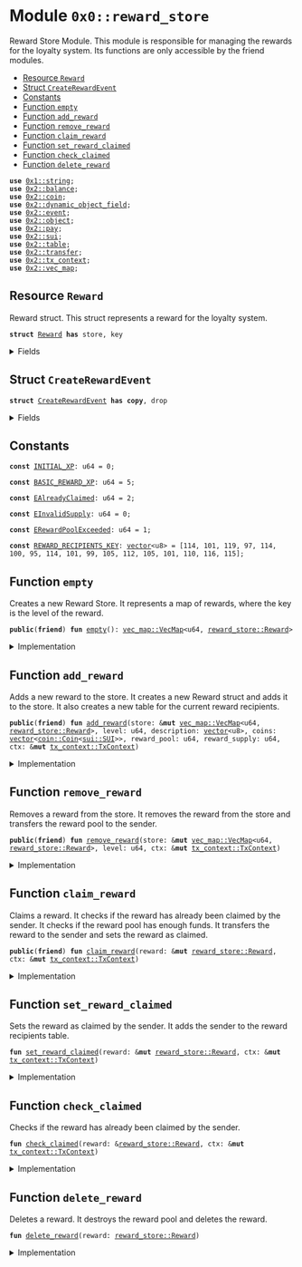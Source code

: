 
<a name="0x0_reward_store"></a>

# Module `0x0::reward_store`


Reward Store Module.
This module is responsible for managing the rewards for the loyalty system.
Its functions are only accessible by the friend modules.


-  [Resource `Reward`](#0x0_reward_store_Reward)
-  [Struct `CreateRewardEvent`](#0x0_reward_store_CreateRewardEvent)
-  [Constants](#@Constants_0)
-  [Function `empty`](#0x0_reward_store_empty)
-  [Function `add_reward`](#0x0_reward_store_add_reward)
-  [Function `remove_reward`](#0x0_reward_store_remove_reward)
-  [Function `claim_reward`](#0x0_reward_store_claim_reward)
-  [Function `set_reward_claimed`](#0x0_reward_store_set_reward_claimed)
-  [Function `check_claimed`](#0x0_reward_store_check_claimed)
-  [Function `delete_reward`](#0x0_reward_store_delete_reward)


<pre><code><b>use</b> <a href="">0x1::string</a>;
<b>use</b> <a href="">0x2::balance</a>;
<b>use</b> <a href="">0x2::coin</a>;
<b>use</b> <a href="">0x2::dynamic_object_field</a>;
<b>use</b> <a href="">0x2::event</a>;
<b>use</b> <a href="">0x2::object</a>;
<b>use</b> <a href="">0x2::pay</a>;
<b>use</b> <a href="">0x2::sui</a>;
<b>use</b> <a href="">0x2::table</a>;
<b>use</b> <a href="">0x2::transfer</a>;
<b>use</b> <a href="">0x2::tx_context</a>;
<b>use</b> <a href="">0x2::vec_map</a>;
</code></pre>



<a name="0x0_reward_store_Reward"></a>

## Resource `Reward`


Reward struct.
This struct represents a reward for the loyalty system.



<pre><code><b>struct</b> <a href="reward_store.md#0x0_reward_store_Reward">Reward</a> <b>has</b> store, key
</code></pre>



<details>
<summary>Fields</summary>


<dl>
<dt>
<code>id: <a href="_UID">object::UID</a></code>
</dt>
<dd>

</dd>
<dt>
<code>level: u64</code>
</dt>
<dd>

</dd>
<dt>
<code>description: <a href="_String">string::String</a></code>
</dt>
<dd>

</dd>
<dt>
<code>reward_pool: <a href="_Balance">balance::Balance</a>&lt;<a href="_SUI">sui::SUI</a>&gt;</code>
</dt>
<dd>

</dd>
<dt>
<code>reward_supply: u64</code>
</dt>
<dd>

</dd>
<dt>
<code>reward_per_user: u64</code>
</dt>
<dd>

</dd>
</dl>


</details>

<a name="0x0_reward_store_CreateRewardEvent"></a>

## Struct `CreateRewardEvent`



<pre><code><b>struct</b> <a href="reward_store.md#0x0_reward_store_CreateRewardEvent">CreateRewardEvent</a> <b>has</b> <b>copy</b>, drop
</code></pre>



<details>
<summary>Fields</summary>


<dl>
<dt>
<code>reward_id: <a href="_ID">object::ID</a></code>
</dt>
<dd>
 Object ID of the Reward
</dd>
<dt>
<code>lvl: u64</code>
</dt>
<dd>
 Lvl of the Reward
</dd>
<dt>
<code>description: <a href="_String">string::String</a></code>
</dt>
<dd>
 Description of the Reward
</dd>
</dl>


</details>

<a name="@Constants_0"></a>

## Constants


<a name="0x0_reward_store_INITIAL_XP"></a>



<pre><code><b>const</b> <a href="reward_store.md#0x0_reward_store_INITIAL_XP">INITIAL_XP</a>: u64 = 0;
</code></pre>



<a name="0x0_reward_store_BASIC_REWARD_XP"></a>



<pre><code><b>const</b> <a href="reward_store.md#0x0_reward_store_BASIC_REWARD_XP">BASIC_REWARD_XP</a>: u64 = 5;
</code></pre>



<a name="0x0_reward_store_EAlreadyClaimed"></a>



<pre><code><b>const</b> <a href="reward_store.md#0x0_reward_store_EAlreadyClaimed">EAlreadyClaimed</a>: u64 = 2;
</code></pre>



<a name="0x0_reward_store_EInvalidSupply"></a>



<pre><code><b>const</b> <a href="reward_store.md#0x0_reward_store_EInvalidSupply">EInvalidSupply</a>: u64 = 0;
</code></pre>



<a name="0x0_reward_store_ERewardPoolExceeded"></a>



<pre><code><b>const</b> <a href="reward_store.md#0x0_reward_store_ERewardPoolExceeded">ERewardPoolExceeded</a>: u64 = 1;
</code></pre>



<a name="0x0_reward_store_REWARD_RECIPIENTS_KEY"></a>



<pre><code><b>const</b> <a href="reward_store.md#0x0_reward_store_REWARD_RECIPIENTS_KEY">REWARD_RECIPIENTS_KEY</a>: <a href="">vector</a>&lt;u8&gt; = [114, 101, 119, 97, 114, 100, 95, 114, 101, 99, 105, 112, 105, 101, 110, 116, 115];
</code></pre>



<a name="0x0_reward_store_empty"></a>

## Function `empty`


Creates a new Reward Store.
It represents a map of rewards, where the key is the level of the reward.



<pre><code><b>public</b>(<b>friend</b>) <b>fun</b> <a href="reward_store.md#0x0_reward_store_empty">empty</a>(): <a href="_VecMap">vec_map::VecMap</a>&lt;u64, <a href="reward_store.md#0x0_reward_store_Reward">reward_store::Reward</a>&gt;
</code></pre>



<details>
<summary>Implementation</summary>


<pre><code><b>public</b>(<b>friend</b>) <b>fun</b> <a href="reward_store.md#0x0_reward_store_empty">empty</a>(): VecMap&lt;u64, <a href="reward_store.md#0x0_reward_store_Reward">Reward</a>&gt; {
    <a href="_empty">vec_map::empty</a>&lt;u64, <a href="reward_store.md#0x0_reward_store_Reward">Reward</a>&gt;()
}
</code></pre>



</details>

<a name="0x0_reward_store_add_reward"></a>

## Function `add_reward`


Adds a new reward to the store.
It creates a new Reward struct and adds it to the store.
It also creates a new table for the current reward recipients.



<pre><code><b>public</b>(<b>friend</b>) <b>fun</b> <a href="reward_store.md#0x0_reward_store_add_reward">add_reward</a>(store: &<b>mut</b> <a href="_VecMap">vec_map::VecMap</a>&lt;u64, <a href="reward_store.md#0x0_reward_store_Reward">reward_store::Reward</a>&gt;, level: u64, description: <a href="">vector</a>&lt;u8&gt;, coins: <a href="">vector</a>&lt;<a href="_Coin">coin::Coin</a>&lt;<a href="_SUI">sui::SUI</a>&gt;&gt;, reward_pool: u64, reward_supply: u64, ctx: &<b>mut</b> <a href="_TxContext">tx_context::TxContext</a>)
</code></pre>



<details>
<summary>Implementation</summary>


<pre><code><b>public</b>(<b>friend</b>) <b>fun</b> <a href="reward_store.md#0x0_reward_store_add_reward">add_reward</a>(
    store: &<b>mut</b> VecMap&lt;u64, <a href="reward_store.md#0x0_reward_store_Reward">Reward</a>&gt;,
    level: u64,
    description: <a href="">vector</a>&lt;u8&gt;,
    coins: <a href="">vector</a>&lt;Coin&lt;SUI&gt;&gt;,
    reward_pool: u64,
    reward_supply: u64,
    ctx: &<b>mut</b> TxContext
) {
    <b>let</b> <a href="">coin</a> = <a href="_pop_back">vector::pop_back</a>(&<b>mut</b> coins);
    <a href="_join_vec">pay::join_vec</a>(&<b>mut</b> <a href="">coin</a>, coins);
    <b>let</b> received_coin = <a href="_split">coin::split</a>(&<b>mut</b> <a href="">coin</a>, reward_pool, ctx);

    <b>if</b> (<a href="_value">coin::value</a>(&<a href="">coin</a>) == 0) {
        <a href="_destroy_zero">coin::destroy_zero</a>(<a href="">coin</a>);
    } <b>else</b> {
        <a href="_keep">pay::keep</a>(<a href="">coin</a>, ctx);
    };

    <b>let</b> <a href="">balance</a> = <a href="_into_balance">coin::into_balance</a>(received_coin);
    <b>let</b> balance_val = <a href="_value">balance::value</a>(&<a href="">balance</a>);
    <b>assert</b>!(balance_val % reward_supply == 0, <a href="reward_store.md#0x0_reward_store_EInvalidSupply">EInvalidSupply</a>);

    <b>let</b> reward = <a href="reward_store.md#0x0_reward_store_Reward">Reward</a> {
        id: <a href="_new">object::new</a>(ctx),
        level,
        description: <a href="_utf8">string::utf8</a>(description),
        reward_pool: <a href="">balance</a>,
        reward_supply,
        reward_per_user: balance_val / reward_supply,
    };

    emit(<a href="reward_store.md#0x0_reward_store_CreateRewardEvent">CreateRewardEvent</a> {
        reward_id: <a href="_id">object::id</a>(&reward),
        lvl: reward.level,
        description: reward.description,
    });

    dof::add(&<b>mut</b> reward.id, <a href="reward_store.md#0x0_reward_store_REWARD_RECIPIENTS_KEY">REWARD_RECIPIENTS_KEY</a>, <a href="_new">table::new</a>&lt;<b>address</b>, bool&gt;(ctx));
    <a href="_insert">vec_map::insert</a>(store, level, reward);
}
</code></pre>



</details>

<a name="0x0_reward_store_remove_reward"></a>

## Function `remove_reward`


Removes a reward from the store.
It removes the reward from the store and transfers the reward pool to the sender.



<pre><code><b>public</b>(<b>friend</b>) <b>fun</b> <a href="reward_store.md#0x0_reward_store_remove_reward">remove_reward</a>(store: &<b>mut</b> <a href="_VecMap">vec_map::VecMap</a>&lt;u64, <a href="reward_store.md#0x0_reward_store_Reward">reward_store::Reward</a>&gt;, level: u64, ctx: &<b>mut</b> <a href="_TxContext">tx_context::TxContext</a>)
</code></pre>



<details>
<summary>Implementation</summary>


<pre><code><b>public</b>(<b>friend</b>) <b>fun</b> <a href="reward_store.md#0x0_reward_store_remove_reward">remove_reward</a>(store: &<b>mut</b> VecMap&lt;u64, <a href="reward_store.md#0x0_reward_store_Reward">Reward</a>&gt;, level: u64, ctx: &<b>mut</b> TxContext) {
    <b>let</b> (_, reward) = <a href="_remove">vec_map::remove</a>(store, &level);

    <b>let</b> sui_amt = <a href="_value">balance::value</a>(&reward.reward_pool);
    <a href="_transfer">transfer::transfer</a>(
        <a href="_take">coin::take</a>(&<b>mut</b> reward.reward_pool, sui_amt, ctx),
        <a href="_sender">tx_context::sender</a>(ctx)
    );

    <a href="reward_store.md#0x0_reward_store_delete_reward">delete_reward</a>(reward);
}
</code></pre>



</details>

<a name="0x0_reward_store_claim_reward"></a>

## Function `claim_reward`


Claims a reward.
It checks if the reward has already been claimed by the sender.
It checks if the reward pool has enough funds.
It transfers the reward to the sender and sets the reward as claimed.



<pre><code><b>public</b>(<b>friend</b>) <b>fun</b> <a href="reward_store.md#0x0_reward_store_claim_reward">claim_reward</a>(reward: &<b>mut</b> <a href="reward_store.md#0x0_reward_store_Reward">reward_store::Reward</a>, ctx: &<b>mut</b> <a href="_TxContext">tx_context::TxContext</a>)
</code></pre>



<details>
<summary>Implementation</summary>


<pre><code><b>public</b>(<b>friend</b>) <b>fun</b> <a href="reward_store.md#0x0_reward_store_claim_reward">claim_reward</a>(
    reward: &<b>mut</b> <a href="reward_store.md#0x0_reward_store_Reward">Reward</a>,
    ctx: &<b>mut</b> TxContext
) {
    <a href="reward_store.md#0x0_reward_store_check_claimed">check_claimed</a>(reward, ctx);

    <b>let</b> pool_amt = <a href="_value">balance::value</a>(&reward.reward_pool);
    <b>assert</b>!(pool_amt &gt;= reward.reward_per_user, <a href="reward_store.md#0x0_reward_store_ERewardPoolExceeded">ERewardPoolExceeded</a>);

    <a href="reward_store.md#0x0_reward_store_set_reward_claimed">set_reward_claimed</a>(reward, ctx);

    <a href="_transfer">transfer::transfer</a>(
        <a href="_take">coin::take</a>(&<b>mut</b> reward.reward_pool, reward.reward_per_user, ctx),
        <a href="_sender">tx_context::sender</a>(ctx)
    );
}
</code></pre>



</details>

<a name="0x0_reward_store_set_reward_claimed"></a>

## Function `set_reward_claimed`


Sets the reward as claimed by the sender.
It adds the sender to the reward recipients table.



<pre><code><b>fun</b> <a href="reward_store.md#0x0_reward_store_set_reward_claimed">set_reward_claimed</a>(reward: &<b>mut</b> <a href="reward_store.md#0x0_reward_store_Reward">reward_store::Reward</a>, ctx: &<b>mut</b> <a href="_TxContext">tx_context::TxContext</a>)
</code></pre>



<details>
<summary>Implementation</summary>


<pre><code><b>fun</b> <a href="reward_store.md#0x0_reward_store_set_reward_claimed">set_reward_claimed</a>(reward: &<b>mut</b> <a href="reward_store.md#0x0_reward_store_Reward">Reward</a>, ctx: &<b>mut</b> TxContext) {
    <a href="_add">table::add</a>&lt;<b>address</b>, bool&gt;(
        dof::borrow_mut(&<b>mut</b> reward.id, <a href="reward_store.md#0x0_reward_store_REWARD_RECIPIENTS_KEY">REWARD_RECIPIENTS_KEY</a>),
        <a href="_sender">tx_context::sender</a>(ctx),
        <b>true</b>
    );
}
</code></pre>



</details>

<a name="0x0_reward_store_check_claimed"></a>

## Function `check_claimed`


Checks if the reward has already been claimed by the sender.



<pre><code><b>fun</b> <a href="reward_store.md#0x0_reward_store_check_claimed">check_claimed</a>(reward: &<a href="reward_store.md#0x0_reward_store_Reward">reward_store::Reward</a>, ctx: &<b>mut</b> <a href="_TxContext">tx_context::TxContext</a>)
</code></pre>



<details>
<summary>Implementation</summary>


<pre><code><b>fun</b> <a href="reward_store.md#0x0_reward_store_check_claimed">check_claimed</a>(reward: &<a href="reward_store.md#0x0_reward_store_Reward">Reward</a>, ctx: &<b>mut</b> TxContext) {
    <b>assert</b>!(
        !<a href="_contains">table::contains</a>&lt;<b>address</b>, bool&gt;(
            dof::borrow(&reward.id, <a href="reward_store.md#0x0_reward_store_REWARD_RECIPIENTS_KEY">REWARD_RECIPIENTS_KEY</a>),
            <a href="_sender">tx_context::sender</a>(ctx)
        ),
        <a href="reward_store.md#0x0_reward_store_EAlreadyClaimed">EAlreadyClaimed</a>
    );
}
</code></pre>



</details>

<a name="0x0_reward_store_delete_reward"></a>

## Function `delete_reward`


Deletes a reward.
It destroys the reward pool and deletes the reward.



<pre><code><b>fun</b> <a href="reward_store.md#0x0_reward_store_delete_reward">delete_reward</a>(reward: <a href="reward_store.md#0x0_reward_store_Reward">reward_store::Reward</a>)
</code></pre>



<details>
<summary>Implementation</summary>


<pre><code><b>fun</b> <a href="reward_store.md#0x0_reward_store_delete_reward">delete_reward</a>(reward: <a href="reward_store.md#0x0_reward_store_Reward">Reward</a>) {
    <b>let</b> <a href="reward_store.md#0x0_reward_store_Reward">Reward</a> {
        id,
        description: _,
        level: _,
        reward_pool,
        reward_supply: _,
        reward_per_user: _,
    } = reward;
    <a href="_destroy_zero">balance::destroy_zero</a>(reward_pool);
    <a href="_delete">object::delete</a>(id);
}
</code></pre>



</details>
